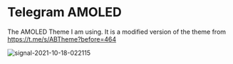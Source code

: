 # Telegram AMOLED
The AMOLED Theme I am using. It is a modified version of the theme from https://t.me/s/ABTheme?before=464


![signal-2021-10-18-022115](https://user-images.githubusercontent.com/57488583/137679482-34603c52-fd5a-41fe-bf28-2978d64e0a3e.png)
